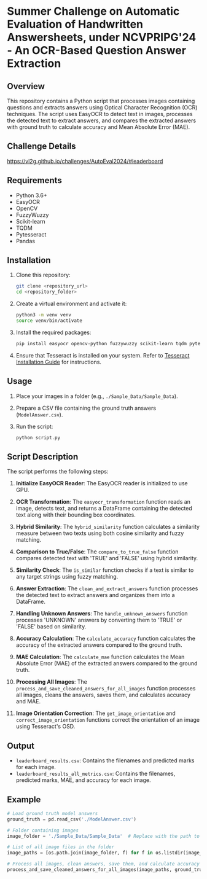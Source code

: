 # Summer Challenge on Automatic Evaluation of Handwritten Answersheets, under NCVPRIPG'24 - An OCR-Based Question Answer Extraction

## Overview

This repository contains a Python script that processes images containing questions and extracts answers using Optical Character Recognition (OCR) techniques. The script uses EasyOCR to detect text in images, processes the detected text to extract answers, and compares the extracted answers with ground truth to calculate accuracy and Mean Absolute Error (MAE).

## Challenge Details
https://vl2g.github.io/challenges/AutoEval2024/#leaderboard

## Requirements

- Python 3.6+
- EasyOCR
- OpenCV
- FuzzyWuzzy
- Scikit-learn
- TQDM
- Pytesseract
- Pandas

## Installation

1. Clone this repository:
    ```bash
    git clone <repository_url>
    cd <repository_folder>
    ```

2. Create a virtual environment and activate it:
    ```bash
    python3 -m venv venv
    source venv/bin/activate
    ```

3. Install the required packages:
    ```bash
    pip install easyocr opencv-python fuzzywuzzy scikit-learn tqdm pytesseract pandas
    ```

4. Ensure that Tesseract is installed on your system. Refer to [Tesseract Installation Guide](https://github.com/tesseract-ocr/tesseract) for instructions.

## Usage

1. Place your images in a folder (e.g., `./Sample_Data/Sample_Data`).

2. Prepare a CSV file containing the ground truth answers (`ModelAnswer.csv`).

3. Run the script:
    ```bash
    python script.py
    ```

## Script Description

The script performs the following steps:

1. **Initialize EasyOCR Reader**: The EasyOCR reader is initialized to use GPU.

2. **OCR Transformation**: The `easyocr_transformation` function reads an image, detects text, and returns a DataFrame containing the detected text along with their bounding box coordinates.

3. **Hybrid Similarity**: The `hybrid_similarity` function calculates a similarity measure between two texts using both cosine similarity and fuzzy matching.

4. **Comparison to True/False**: The `compare_to_true_false` function compares detected text with 'TRUE' and 'FALSE' using hybrid similarity.

5. **Similarity Check**: The `is_similar` function checks if a text is similar to any target strings using fuzzy matching.

6. **Answer Extraction**: The `clean_and_extract_answers` function processes the detected text to extract answers and organizes them into a DataFrame.

7. **Handling Unknown Answers**: The `handle_unknown_answers` function processes 'UNKNOWN' answers by converting them to 'TRUE' or 'FALSE' based on similarity.

8. **Accuracy Calculation**: The `calculate_accuracy` function calculates the accuracy of the extracted answers compared to the ground truth.

9. **MAE Calculation**: The `calculate_mae` function calculates the Mean Absolute Error (MAE) of the extracted answers compared to the ground truth.

10. **Processing All Images**: The `process_and_save_cleaned_answers_for_all_images` function processes all images, cleans the answers, saves them, and calculates accuracy and MAE.

11. **Image Orientation Correction**: The `get_image_orientation` and `correct_image_orientation` functions correct the orientation of an image using Tesseract's OSD.

## Output

- `leaderboard_results.csv`: Contains the filenames and predicted marks for each image.
- `leaderboard_results_all_metrics.csv`: Contains the filenames, predicted marks, MAE, and accuracy for each image.

## Example

```python
# Load ground truth model answers
ground_truth = pd.read_csv('./ModelAnswer.csv')

# Folder containing images
image_folder = './Sample_Data/Sample_Data'  # Replace with the path to your folder

# List of all image files in the folder
image_paths = [os.path.join(image_folder, f) for f in os.listdir(image_folder) if f.endswith('.jpg')]

# Process all images, clean answers, save them, and calculate accuracy and MAE
process_and_save_cleaned_answers_for_all_images(image_paths, ground_truth)
